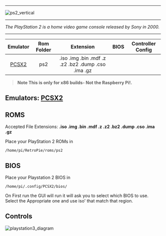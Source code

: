 ***
![ps2_vertical](https://cloud.githubusercontent.com/assets/10035308/18609396/53f3a13a-7cbe-11e6-85bd-cf96a8d15034.png)
***
_The PlayStation 2 is a home video game console released by Sony in 2000._
***

| Emulator | Rom Folder | Extension | BIOS |  Controller Config |
| :---: | :---: | :---: | :---: | :---: |
| [PCSX2](http://pcsx2.net/) | ps2  | .iso .img .bin .mdf .z .z2 .bz2 .dump .cso .ima .gz |  |  |

> **Note This is only for x86 builds- Not the Raspberry Pi!.**

## Emulators: [PCSX2](http://pcsx2.net/)

## ROMS
Accepted File Extensions: **.iso .img .bin .mdf .z .z2 .bz2 .dump .cso .ima .gz**

Place your PlayStation 2 ROMs in 
```
/home/pi/RetroPie/roms/ps2
```

## BIOS
Place your Playstation 2 BIOS in 
```
/home/pi/.config/PCSX2/bios/
```
On First run the GUI will run it will ask you to select which BIOS to use.  Select the Appropriate one and use iso' that match that region. 
## Controls

![playstation3_diagram](https://cloud.githubusercontent.com/assets/10035308/16599634/7f353148-42c0-11e6-9023-dbaf074bc933.png)